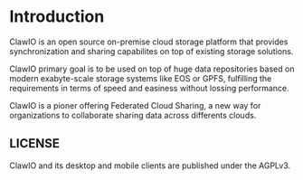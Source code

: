 # Introduction

ClawIO is an open source on-premise cloud storage platform that provides synchronization and sharing capabilites on top of existing storage solutions.

ClawIO primary goal is to be used on top of huge data repositories based on modern exabyte-scale storage systems like EOS or GPFS, fulfilling the requirements in terms of speed and easiness without lossing performance.

ClawIO is a pioner offering Federated Cloud Sharing, a new way for organizations to collaborate sharing data across differents clouds. 

## LICENSE
ClawIO and its desktop and mobile clients are published under the AGPLv3.




